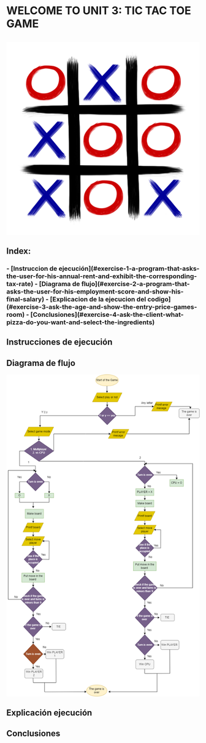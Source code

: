 <h1>
WELCOME TO UNIT 3: TIC TAC TOE GAME 

<br>
<h2 aling = "center">
<img src="../imagenes/tictac.png" align="center">
<h2>

## Index:
<h3>
- [Instruccion de ejecución](#exercise-1-a-program-that-asks-the-user-for-his-annual-rent-and-exhibit-the-corresponding-tax-rate)
- [Diagrama de flujo](#exercise-2-a-program-that-asks-the-user-for-his-employment-score-and-show-his-final-salary)
- [Explicacion de la ejecucion del codigo](#exercise-3-ask-the-age-and-show-the-entry-price-games-room)
- [Conclusiones](#exercise-4-ask-the-client-what-pizza-do-you-want-and-select-the-ingredients)
</h3>

## Instrucciones de ejecución 


## Diagrama de flujo 
<img src="../imagenes/Diagrama.png" align="center">

## Explicación ejecución

## Conclusiones 
